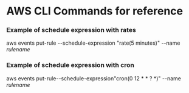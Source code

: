 # AWS CLI Commands for reference

### Example of schedule expression with rates
aws events put-rule --schedule-expression "rate(5 minutes)" --name _rulename_

### Example of schedule expression with cron
aws events put-rule--schedule-expression"cron(0 12 * * ? *)" --name _rulename_
